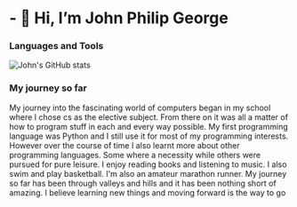 # - 👋 Hi, I’m John Philip George

### Languages and Tools

![John's GitHub stats](https://github-readme-stats.vercel.app/api?username=johnforgit&show_icons=true&theme=tokyonight)

### My journey so far
My journey into the fascinating world of computers began in my school where I chose cs as the elective subject. From there on it was all a matter of how to program stuff in each and every way possible. My first programming language was Python and I still use it for most of my programming interests. However over the course of time I also learnt more about other programming languages. Some where a necessity while others were pursued for pure leisure. I enjoy reading books and listening to music. I also swim and play basketball. I'm also an amateur marathon runner. My journey so far has been through valleys and hills and it has been nothing short of amazing. I believe learning new things and moving forward is the way to go
